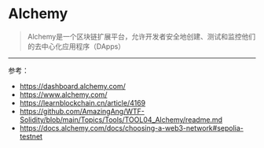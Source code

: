 # Alchemy
>Alchemy是一个区块链扩展平台，允许开发者安全地创建、测试和监控他们的去中心化应用程序（DApps）

---
参考：
- https://dashboard.alchemy.com/
- https://www.alchemy.com/
- https://learnblockchain.cn/article/4169
- https://github.com/AmazingAng/WTF-Solidity/blob/main/Topics/Tools/TOOL04_Alchemy/readme.md
- https://docs.alchemy.com/docs/choosing-a-web3-network#sepolia-testnet